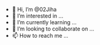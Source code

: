 - 👋 Hi, I’m @02Jiha
- 👀 I’m interested in ...
- 🌱 I’m currently learning ...
- 💞️ I’m looking to collaborate on ...
- 📫 How to reach me ...

<!---
02Jiha/02Jiha is a ✨ special ✨ repository because its `README.md` (this file) appears on your GitHub profile.
You can click the Preview link to take a look at your changes.
--->
